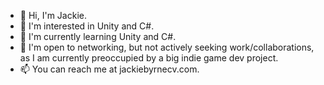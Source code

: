 - 👋 Hi, I'm Jackie.
- 👀 I'm interested in Unity and C#.
- 🌱 I'm currently learning Unity and C#.
- 💞️ I'm open to networking, but not actively seeking work/collaborations, as I am currently preoccupied by a big indie game dev project.
- 📫 You can reach me at jackiebyrnecv.com.

<!---
OnlineTeachingNow/OnlineTeachingNow is a ✨ special ✨ repository because its `README.md` (this file) appears on your GitHub profile.
You can click the Preview link to take a look at your changes.
--->
